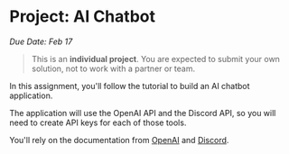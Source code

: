 # Project: AI Chatbot

_Due Date: Feb 17_

> This is an **individual project**. You are expected to submit your own solution,
> not to work with a partner or team.

In this assignment, you'll follow the tutorial to build an AI chatbot
application.

The application will use the OpenAI API and the Discord API, so you will need to
create API keys for each of those tools.

You'll rely on the documentation from [OpenAI](https://beta.openai.com/docs/quickstart/build-your-application)
and [Discord](https://discord.com/developers/docs).
